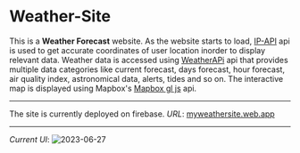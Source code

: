 # Weather-Site
This is a **Weather Forecast** website.
As the website starts to load, [IP-API](https://ip-api.com/) api is used to get accurate coordinates of user location inorder to display relevant data.
Weather data is accessed using [WeatherAPi](https://www.weatherapi.com/) api that provides multiple data categories like current forecast,
days forecast, hour forecast, air quality index, astronomical data, alerts, tides and so on.
The interactive map is displayed using Mapbox's [Mapbox gl js](https://docs.mapbox.com/mapbox-gl-js/guides/) api.

---
The site is currently deployed on firebase.
*URL*: [myweathersite.web.app](https://myweathersite.web.app/)

---
*Current UI*:
![2023-06-27](https://github.com/K4nishkk/Weather-Site/assets/115213375/510882a4-67c0-41aa-a3f6-3972063a630b)


